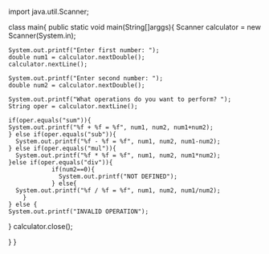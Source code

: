 import java.util.Scanner;

class main{
  public static void main(String[]arggs){
 Scanner calculator = new Scanner(System.in);

    System.out.printf("Enter first number: ");
    double num1 = calculator.nextDouble();
    calculator.nextLine();

    System.out.printf("Enter second number: ");
    double num2 = calculator.nextDouble();

    System.out.printf("What operations do you want to perform? ");
    String oper = calculator.nextLine();

    if(oper.equals("sum")){
    System.out.printf("%f + %f = %f", num1, num2, num1+num2);
    } else if(oper.equals("sub")){
      System.out.printf("%f - %f = %f", num1, num2, num1-num2);
    } else if(oper.equals("mul")){
      System.out.printf("%f * %f = %f", num1, num2, num1*num2);
    }else if(oper.equals("div")){
                if(num2==0){
                  System.out.printf("NOT DEFINED");
                } else{
      System.out.printf("%f / %f = %f", num1, num2, num1/num2);
        } 
    } else {
    System.out.printf("INVALID OPERATION");
  }
    calculator.close();
    
  }
}
